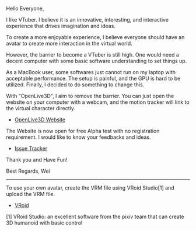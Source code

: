 Hello Everyone,

I like VTuber. I believe it is an innovative, interesting, and interactive experience that drives imagination and ideas.

To create a more enjoyable experience, I believe everyone should have an avatar to create more interaction in the virtual world.

However, the barrier to become a VTuber is still high. One would need a decent computer with some basic software understanding to set things up.

As a MacBook user, some softwares just cannot run on my laptop with acceptable performance. The setup is painful, and the GPU is hard to be utilized. Finally, I decided to do something to change this.

With "OpenLive3D", I aim to remove the barrier. You can just open the website on your computer with a webcam, and the motion tracker will link to the virtual character directly.

 - [OpenLive3D Website](https://openlive3d.github.io/OpenLive3D/)

The Website is now open for free Alpha test with no registration requirement. I would like to know your feedbacks and ideas.

 - [Issue Tracker](https://github.com/OpenLive3D/OpenLive3D/issues)

Thank you and Have Fun!

Best Regards,
Wei

----

To use your own avatar, create the VRM file using VRoid Studio[1] and upload the VRM file.

 - [VRoid](https://vroid.com/en/studio)

[1] VRoid Studio: an excellent software from the pixiv team that can create 3D humanoid with basic control
